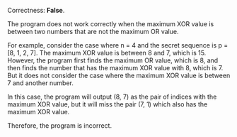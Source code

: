 Correctness: **False**.

The program does not work correctly when the maximum XOR value is between two numbers that are not the maximum OR value. 

For example, consider the case where n = 4 and the secret sequence is p = [8, 1, 2, 7]. The maximum XOR value is between 8 and 7, which is 15. However, the program first finds the maximum OR value, which is 8, and then finds the number that has the maximum XOR value with 8, which is 7. But it does not consider the case where the maximum XOR value is between 7 and another number. 

In this case, the program will output (8, 7) as the pair of indices with the maximum XOR value, but it will miss the pair (7, 1) which also has the maximum XOR value. 

Therefore, the program is incorrect.